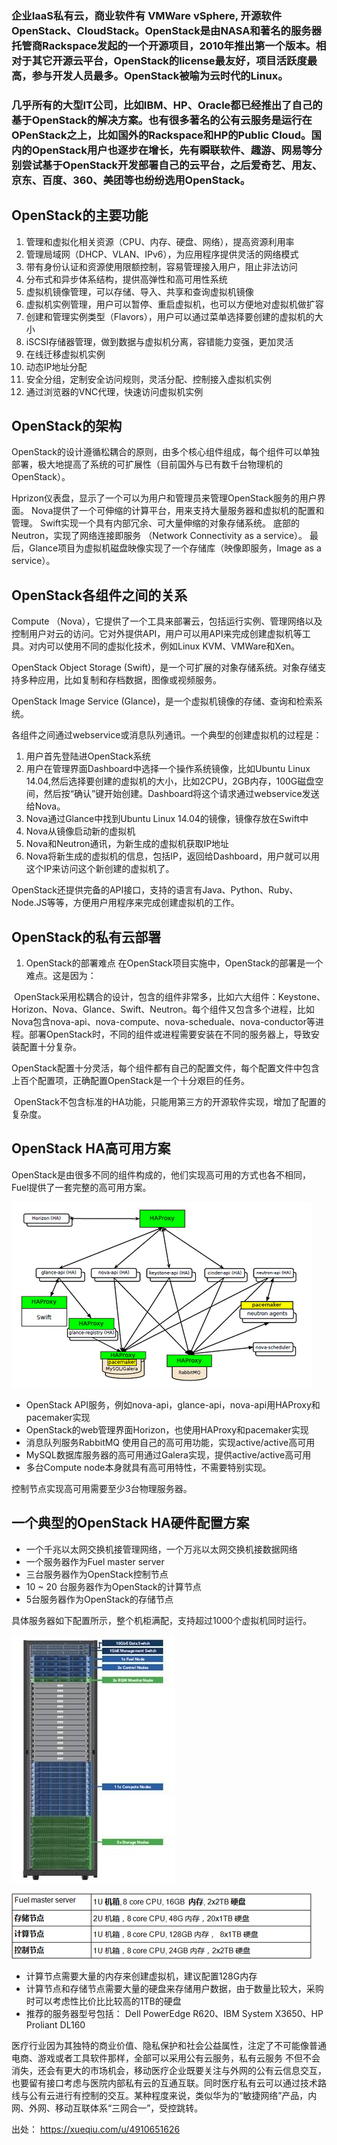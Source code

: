 ### 企业IaaS私有云，商业软件有 VMWare vSphere, 开源软件 OpenStack、CloudStack。OpenStack是由NASA和著名的服务器托管商Rackspace发起的一个开源项目，2010年推出第一个版本。相对于其它开源云平台，OpenStack的license最友好，项目活跃度最高，参与开发人员最多。OpenStack被喻为云时代的Linux。

### 几乎所有的大型IT公司，比如IBM、HP、Oracle都已经推出了自己的基于OpenStack的解决方案。也有很多著名的公有云服务是运行在OPenStack之上，比如国外的Rackspace和HP的Public Cloud。国内的OpenStack用户也逐步在增长，先有瞬联软件、趣游、网易等分别尝试基于OpenStack开发部署自己的云平台，之后爱奇艺、用友、京东、百度、360、美团等也纷纷选用OpenStack。

## OpenStack的主要功能

1. 管理和虚拟化相关资源（CPU、内存、硬盘、网络），提高资源利用率
2. 管理局域网（DHCP、VLAN、IPv6），为应用程序提供灵活的网络模式
3. 带有身份认证和资源使用限额控制，容易管理接入用户，阻止非法访问
4. 分布式和异步体系结构，提供高弹性和高可用性系统
5. 虚拟机镜像管理，可以存储、导入、共享和查询虚拟机镜像
6. 虚拟机实例管理，用户可以暂停、重启虚拟机，也可以方便地对虚拟机做扩容
7. 创建和管理实例类型（Flavors），用户可以通过菜单选择要创建的虚拟机的大小
8. iSCSI存储器管理，做到数据与虚拟机分离，容错能力变强，更加灵活
9. 在线迁移虚拟机实例
10. 动态IP地址分配
11. 安全分组，定制安全访问规则，灵活分配、控制接入虚拟机实例
12. 通过浏览器的VNC代理，快速访问虚拟机实例

## OpenStack的架构

OpenStack的设计遵循松耦合的原则，由多个核心组件组成，每个组件可以单独部署，极大地提高了系统的可扩展性（目前国外与已有数千台物理机的OpenStack）。

Hprizon仪表盘，显示了一个可以为用户和管理员来管理OpenStack服务的用户界面。
Nova提供了一个可伸缩的计算平台，用来支持大量服务器和虚拟机的配置和管理。
Swift实现一个具有内部冗余、可大量伸缩的对象存储系统。
底部的Neutron，实现了网络连接即服务 （Network Connectivity as a service）。
最后，Glance项目为虚拟机磁盘映像实现了一个存储库（映像即服务，Image as a service）。

## OpenStack各组件之间的关系

Compute （Nova），它提供了一个工具来部署云，包括运行实例、管理网络以及控制用户对云的访问。它对外提供API，用户可以用API来完成创建虚拟机等工具。对内可以使用不同的虚拟化技术，例如Linux KVM、VMWare和Xen。

OpenStack Object Storage (Swift)，是一个可扩展的对象存储系统。对象存储支持多种应用，比如复制和存档数据，图像或视频服务。

OpenStack Image Service (Glance)，是一个虚拟机镜像的存储、查询和检索系统。

各组件之间通过webservice或消息队列通讯。一个典型的创建虚拟机的过程是：

1. 用户首先登陆进OpenStack系统
2. 用户在管理界面Dashboard中选择一个操作系统镜像，比如Ubuntu Linux 14.04,然后选择要创建的虚拟机的大小，比如2CPU，2GB内存，100G磁盘空间，然后按“确认”键开始创建。Dashboard将这个请求通过webservice发送给Nova。
3. Nova通过Glance中找到Ubuntu Linux 14.04的镜像，镜像存放在Swift中
4. Nova从镜像启动新的虚拟机
5. Nova和Neutron通讯，为新生成的虚拟机获取IP地址
6. Nova将新生成的虚拟机的信息，包括IP，返回给Dashboard，用户就可以用这个IP来访问这个新创建的虚拟机了。 


OpenStack还提供完备的API接口，支持的语言有Java、Python、Ruby、Node.JS等等，方便用户用程序来完成创建虚拟机的工作。

## OpenStack的私有云部署

1. OpenStack的部署难点
在OpenStack项目实施中，OpenStack的部署是一个难点。这是因为：

  OpenStack采用松耦合的设计，包含的组件非常多，比如六大组件：Keystone、Horizon、Nova、Glance、Swift、Neutron。每个组件又包含多个进程，比如Nova包含nova-api、nova-compute、nova-scheduale、nova-conductor等进程。部署OpenStack时，不同的组件或进程需要安装在不同的服务器上，导致安装配置十分复杂。
  
  OpenStack配置十分灵活，每个组件都有自己的配置文件，每个配置文件中包含上百个配置项，正确配置OpenStack是一个十分艰巨的任务。
  
  OpenStack不包含标准的HA功能，只能用第三方的开源软件实现，增加了配置的复杂度。
  
## OpenStack HA高可用方案

OpenStack是由很多不同的组件构成的，他们实现高可用的方式也各不相同，Fuel提供了一套完整的高可用方案。

![alt text](https://github.com/bakerX/Diary/blob/master/images/openstack-HA.jpg)

* OpenStack API服务，例如nova-api，glance-api，nova-api用HAProxy和pacemaker实现
* OpenStack的web管理界面Horizon，也使用HAProxy和pacemaker实现
* 消息队列服务RabbitMQ 使用自己的高可用功能，实现active/active高可用
* MySQL数据库服务器的高可用通过Galera实现，提供active/active高可用
* 多台Compute node本身就具有高可用特性，不需要特别实现。

控制节点实现高可用需要至少3台物理服务器。

## 一个典型的OpenStack HA硬件配置方案

* 一个千兆以太网交换机接管理网络，一个万兆以太网交换机接数据网络
* 一个服务器作为Fuel master server
* 三台服务器作为OpenStack控制节点
* 10 ~ 20 台服务器作为OpenStack的计算节点
* 5台服务器作为OpenStack的存储节点

具体服务器如下配置所示，整个机柜满配，支持超过1000个虚拟机同时运行。

![alt text](https://github.com/bakerX/Diary/blob/master/images/openstack-rack.jpg)

![alt text](https://github.com/bakerX/Diary/blob/master/images/openstack-spec.jpg)

* 计算节点需要大量的内存来创建虚拟机，建议配置128G内存
* 计算节点和存储节点需要大量的硬盘来存储用户数据，由于数量比较大，采购时可以考虑性比价比比较高的1TB的硬盘
* 推荐的服务器型号包括： Dell PowerEdge R620、IBM System X3650、HP Proliant DL160 

医疗行业因为其独特的商业价值、隐私保护和社会公益属性，注定了不可能像普通电商、游戏或者工具软件那样，全部可以采用公有云服务，私有云服务
不但不会消失，还会有更大的市场机会，移动医疗企业既要关注与外网的公有云信息交互，也要留有接口考虑与医院内部私有云的互通互联。同时医疗私有云可以通过技术路线与公有云进行有控制的交互。某种程度来说，类似华为的“敏捷网络”产品，内网、外网、移动互联体系“三网合一”，受控跳转。 
 

出处： https://xueqiu.com/u/4910651626 
  
  

